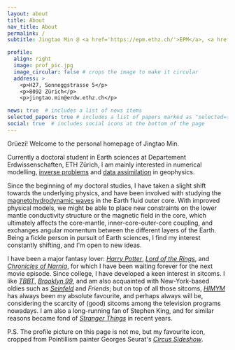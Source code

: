 ```yaml
---
layout: about
title: About
nav_title: About
permalink: /
subtitle: Jingtao Min @ <a href='https://epm.ethz.ch/'>EPM</a>, <a href='https://geophysics.ethz.ch'>Institut für Geophysik</a>, <a href='https://www.ethz.ch'>ETH Zürich</a>

profile:
  align: right
  image: prof_pic.jpg
  image_circular: false # crops the image to make it circular
  address: >
    <p>H27, Sonneggstrasse 5</p>
    <p>8092 Zürich</p>
    <p>jingtao.min@erdw.ethz.ch</p>

news: true  # includes a list of news items
selected_papers: true # includes a list of papers marked as "selected={true}"
social: true  # includes social icons at the bottom of the page
---
```


Grüezi! Welcome to the personal homepage of Jingtao Min.

Currently a doctoral student in Earth sciences at Departement Erdwissenschaften, ETH Zürich, I am mainly interested in numerical modelling, [inverse problems](https://en.wikipedia.org/wiki/Inverse_problem) and [data assimilation](https://en.wikipedia.org/wiki/Data_assimilation) in geophysics.

Since the beginning of my doctoral studies, I have taken a slight shift towards the underlying physics, and have been involved with studying the [magnetohydrodynamic waves](https://en.wikipedia.org/wiki/Alfv%C3%A9n_wave) in the Earth fluid outer core.
With improved physical models, we might be able to place new constraints on the lower mantle conductivity structure or the magnetic field in the core, which ultimately affects the core-mantle, inner-core-outer-core coupling, and exchanges angular momentum between the different layers of the Earth.
Being a fickle person in pursuit of Earth sciences, I find my interest constantly shifting, and I'm open to new ideas.

I have been a major fantasy lover: *[Harry Potter](https://harrypotter.fandom.com/wiki/Main_Page)*, *[Lord of the Rings](https://lotr.fandom.com/wiki/Main_Page)*, and *[Chronicles of Narnia](https://narnia.fandom.com/wiki/The_Chronicles_of_Narnia_Wiki)*, for which I have been waiting forever for the next movie episode.
Since college, I have developed a keen interest in sitcoms. I like *[TBBT](https://bigbangtheory.fandom.com/wiki/Main_Page)*, *[Brooklyn 99](https://brooklyn99.fandom.com/wiki/Brooklyn_Nine-Nine_Wiki)*, and am also acquainted with New-York-based oldies such as *[Seinfeld](https://seinfeld.fandom.com/wiki/WikiSein)* and *Friends*; but on top of all those sitcoms, *[HIMYM](https://how-i-met-your-mother.fandom.com/wiki/How_I_Met_Your_Mother_Wiki)* has always been my absolute favourite, and perhaps always will be, considering the scarcity of (good) sitcoms among the television programs nowadays.
I am also a long-running fan of Stephen King, and for similar reasons became fond of *[Stranger Things](https://strangerthings.fandom.com/wiki/Stranger_Things_Wiki)* in recent years.

P.S. The profile picture on this page is not me, but my favourite icon, cropped from Pointillism painter Georges Seurat's *[Circus Sideshow](https://www.metmuseum.org/art/collection/search/437654)*.
